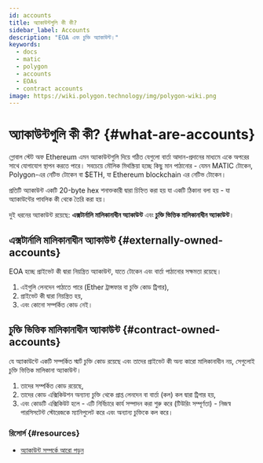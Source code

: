```yaml
---
id: accounts
title: অ্যাকাউন্টগুলি কী কী?
sidebar_label: Accounts
description: "EOA এবং চুক্তি অ্যাকাউন্ট।"
keywords:
  - docs
  - matic
  - polygon
  - accounts
  - EOAs
  - contract accounts
image: https://wiki.polygon.technology/img/polygon-wiki.png
---
```


# অ্যাকাউন্টগুলি কী কী? {#what-are-accounts}

গ্লোবাল স্টেট অফ Ethereum এমন অ্যাকাউন্টগুলি দিয়ে গঠিত যেগুলো বার্তা আদান-প্রদানের মাধ্যমে একে অপরের সাথে যোগাযোগ স্থাপন করতে পারে। সবচেয়ে মৌলিক মিথস্ক্রিয়া হচ্ছে কিছু মান পাঠানোর - যেমন MATIC টোকেন, Polygon-এর নেটিভ টোকেন বা $ETH, যা Ethereum blockchain এর নেটিভ টোকেন।

প্রতিটি অ্যাকাউন্ট একটি 20-byte hex শনাক্তকারী দ্বারা চিহ্নিত করা হয় যা একটি ঠিকানা বলা হয় - যা অ্যাকাউন্টের পাবলিক কী থেকে তৈরি করা হয়।

দুই ধরনের অ্যাকাউন্ট রয়েছে: **এক্সটার্নালি মালিকানাধীন অ্যাকাউন্ট** এবং **চুক্তি ভিত্তিক মালিকানাধীন অ্যাকাউন্ট**।

## এক্সটার্নালি মালিকানাধীন অ্যাকাউন্ট {#externally-owned-accounts}

EOA হচ্ছে প্রাইভেট কী দ্বারা নিয়ন্ত্রিত অ্যাকাউন্ট, যাতে টোকেন এবং বার্তা পাঠানোর সক্ষমতা রয়েছে।

1. এইগুলি লেনদেন পাঠাতে পারে (Ether ট্রান্সফার বা চুক্তি কোড ট্রিগার),
2. প্রাইভেট কী দ্বারা নিয়ন্ত্রিত হয়,
3. এবং কোনো সম্পর্কিত কোড নেই।

## চুক্তি ভিত্তিক মালিকানাধীন অ্যাকাউন্ট {#contract-owned-accounts}
যে অ্যাকাউন্টে একটি সম্পর্কিত স্মার্ট চুক্তি কোড রয়েছে এবং তাদের প্রাইভেট কী অন্য কারো মালিকানাধীন নয়, সেগুলোই চুক্তি ভিত্তিক মালিকানা অ্যাকাউন্ট।

1. তাদের সম্পর্কিত কোড রয়েছে,
2. তাদের কোড এক্সিকিউশন অন্যান্য চুক্তি থেকে প্রাপ্ত লেনদেন বা বার্তা (কল) কল দ্বারা ট্রিগার হয়,
3. এবং কোডটি এক্সিকিউট হলে - এটি নির্বিচারে কার্য সম্পাদন করা শুরু করে (টিউরিং সম্পূর্ণতা) - নিজস্ব পারসিসটেন্ট স্টোরেজকে ম্যানিপুলেট করে এবং অন্যান্য চুক্তিকে কল করে।

### রিসোর্স {#resources}

- [অ্যাকাউন্ট সম্পর্কে আরো পড়ুন](https://github.com/ethereum/homestead-guide/blob/master/source/contracts-and-transactions/account-types-gas-and-transactions.rst#externally-owned-accounts-eoas)
